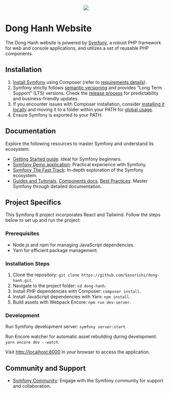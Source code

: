 <p align="center">
  <a href="https://symfony.com" target="_blank">
    <img src="https://symfony.com/logos/symfony_black_02.svg">
  </a>
</p>

# Dong Hanh Website

The Dong Hanh website is powered by [Symfony][2], a robust PHP framework for web and console applications, and utilizes a set of reusable PHP components.

## Installation

1. [Install Symfony][4] using Composer (refer to [requirements details][3]).
2. Symfony strictly follows [semantic versioning][5] and provides "Long Term Support" (LTS) versions. Check the [release process][6] for predictability and business-friendly updates.
3. If you encounter issues with Composer installation, consider [installing it locally][12] and moving it to a folder within your PATH for [global usage][13].
4. Ensure Symfony is exported to your PATH.

## Documentation

Explore the following resources to master Symfony and understand its ecosystem:

- [Getting Started guide][7]: Ideal for Symfony beginners.
- [Symfony Demo application][14]: Practical experience with Symfony.
- [Symfony The Fast Track][15]: In-depth exploration of the Symfony ecosystem.
- [Guides and Tutorials][8], [Components docs][9], [Best Practices][10]: Master Symfony through detailed documentation.

## Project Specifics

This Symfony 6 project incorporates React and Tailwind. Follow the steps below to set up and run the project:

### Prerequisites

- Node.js and npm for managing JavaScript dependencies.
- Yarn for efficient package management.

### Installation Steps

1. Clone the repository: `git clone https://github.com/Sasorishi/dong-hanh.git`.
2. Navigate to the project folder: `cd dong-hanh`.
3. Install PHP dependencies with Composer: `composer install`.
4. Install JavaScript dependencies with Yarn: `npm install`.
5. Build assets with Webpack Encore: `npm run dev-server`.

### Development

Run Symfony development server: `symfony server:start`.

Run Encore watcher for automatic asset rebuilding during development: `yarn encore dev --watch`.

Visit [http://localhost:8000][1] in your browser to access the application.

## Community and Support

- [Symfony Community][11]: Engage with the Symfony community for support and collaboration.

[1]: http://localhost:8000
[2]: https://symfony.com
[3]: https://symfony.com/doc/current/reference/requirements.html
[4]: https://symfony.com/doc/current/setup.html
[5]: https://semver.org
[6]: https://symfony.com/doc/current/contributing/community/releases.html
[7]: https://symfony.com/doc/current/page_creation.html
[8]: https://symfony.com/doc/current/index.html
[9]: https://symfony.com/doc/current/components/index.html
[10]: https://symfony.com/doc/current/best_practices/index.html
[11]: https://symfony.com/community
[12]: https://getcomposer.org/download/
[13]: https://getcomposer.org/doc/00-intro.md#globally
[14]: https://github.com/symfony/symfony-demo
[15]: https://symfony.com/book
